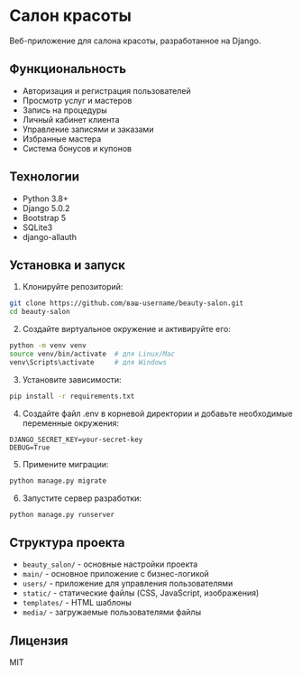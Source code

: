 # Салон красоты

Веб-приложение для салона красоты, разработанное на Django.

## Функциональность

- Авторизация и регистрация пользователей
- Просмотр услуг и мастеров
- Запись на процедуры
- Личный кабинет клиента
- Управление записями и заказами
- Избранные мастера
- Система бонусов и купонов

## Технологии

- Python 3.8+
- Django 5.0.2
- Bootstrap 5
- SQLite3
- django-allauth

## Установка и запуск

1. Клонируйте репозиторий:
```bash
git clone https://github.com/ваш-username/beauty-salon.git
cd beauty-salon
```

2. Создайте виртуальное окружение и активируйте его:
```bash
python -m venv venv
source venv/bin/activate  # для Linux/Mac
venv\Scripts\activate     # для Windows
```

3. Установите зависимости:
```bash
pip install -r requirements.txt
```

4. Создайте файл .env в корневой директории и добавьте необходимые переменные окружения:
```
DJANGO_SECRET_KEY=your-secret-key
DEBUG=True
```

5. Примените миграции:
```bash
python manage.py migrate
```

6. Запустите сервер разработки:
```bash
python manage.py runserver
```

## Структура проекта

- `beauty_salon/` - основные настройки проекта
- `main/` - основное приложение с бизнес-логикой
- `users/` - приложение для управления пользователями
- `static/` - статические файлы (CSS, JavaScript, изображения)
- `templates/` - HTML шаблоны
- `media/` - загружаемые пользователями файлы

## Лицензия

MIT 